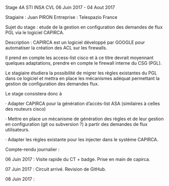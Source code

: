 Stage 4A STI INSA CVL
06 Juin 2017 - 04 Aout 2017

Stagiaire :  Juan PIRON
Entreprise : Telespazio France

Sujet du stage : etude de la gestion en configuration des demandes de flux PGL via le logiciel CAPIRCA.

Description : 
CAPIRCA est un logiciel développé par GOOGLE pour automatiser la création des ACL sur les firewalls.

Il prend en compte les access-list cisco et à ce titre devrait moyennant quelques adaptations, prendre en compte le firewall interne du CSG (PGL).

Le stagiaire étudiera la possibilité de migrer les règles existantes du PGL dans ce logiciel et mettra en place les mécanismes adéquat permettant la gestion de configuration des demandes flux.

 

Le stage consistera donc à

·         Adapter CAPIRCA pour la génération d’accès-list ASA (similaires à celles des routeurs cisco)

·         Mettre en place un mécanisme de génération des règles et de leur gestion en configuration (git ou subversion ?) à partir des demandes de flux utilisateurs.

·         Adapter les règles existante pour les injecter dans le système CAPIRCA.

Compte-rendu journalier : 

06 Juin 2017 :
Visite rapide du CT + badge.
Prise en main de capirca.

07 Juin 2017 : 
Circuit arrivé. Revision de GitHub.

08 Juin 2017 :

